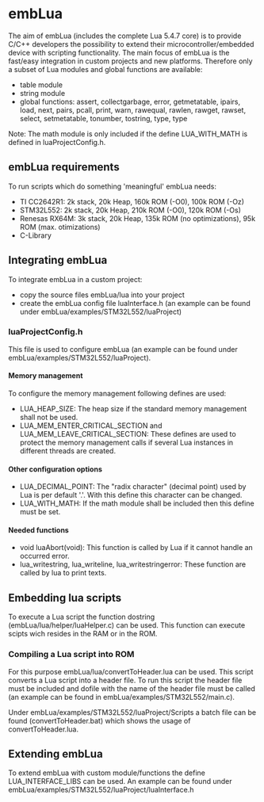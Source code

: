 # embLua
The aim of embLua (includes the complete Lua 5.4.7 core) is to provide C/C++ developers the possibility to extend their microcontroller/embedded device with scripting functionality. 
The main focus of embLua is the fast/easy integration in custom projects and new platforms. Therefore only a subset of Lua modules and global functions are available:
- table module
- string module
- global functions: assert, collectgarbage, error, getmetatable, ipairs, load, next, pairs, pcall, print, warn, rawequal, rawlen, rawget, rawset, select, setmetatable, tonumber, tostring, type, type

Note: The math module is only included if the define LUA_WITH_MATH is defined in luaProjectConfig.h.

## embLua requirements
To run scripts which do something 'meaningful' embLua needs:
- TI CC2642R1: 2k stack, 20k Heap, 160k ROM (-O0), 100k ROM (-Oz)
- STM32L552: 2k stack, 20k Heap, 210k ROM (-O0), 120k ROM (-Os)
- Renesas RX64M: 3k stack, 20k Heap, 135k ROM (no optimizations), 95k ROM (max. otimizations)
- C-Library

## Integrating embLua
To integrate embLua in a custom project:
- copy the source files embLua/lua into your project
- create the embLua config file luaInterface.h (an example can be found under embLua/examples/STM32L552/luaProject)


### luaProjectConfig.h
This file is used to configure embLua (an example can be found under embLua/examples/STM32L552/luaProject). 

#### Memory management 
To configure the memory management following defines are used:

- LUA_HEAP_SIZE: The heap size if the standard memory management shall not be used.
- LUA_MEM_ENTER_CRITICAL_SECTION and LUA_MEM_LEAVE_CRITICAL_SECTION: These defines are used to protect the memory management calls if several Lua instances in different threads are created.

#### Other configuration options 
- LUA_DECIMAL_POINT: The "radix character" (decimal point) used by Lua is per default '.'. With this define this character can be changed.
- LUA_WITH_MATH: If the math module shall be included then this define must be set.

#### Needed functions 
- void luaAbort(void): This function is called by Lua if it cannot handle an occurred error.
- lua_writestring, lua_writeline, lua_writestringerror: These function are called by lua to print texts.

## Embedding lua scripts
To execute a Lua script the function dostring (embLua/lua/helper/luaHelper.c) can be used. This function can execute scipts wich resides in the RAM or in the ROM.

### Compiling a Lua script into ROM
For this purpose embLua/lua/convertToHeader.lua can be used. This script converts a Lua script into a header file. To run this script the header file must be included and dofile with the name of the header file must be called (an example can be found in embLua/examples/STM32L552/main.c).

Under embLua/examples/STM32L552/luaProject/Scripts a batch file can be found (convertToHeader.bat) which shows the usage of convertToHeader.lua.

## Extending embLua
To extend embLua with custom module/functions the define LUA_INTERFACE_LIBS can be used. An example can be found under embLua/examples/STM32L552/luaProject/luaInterface.h

